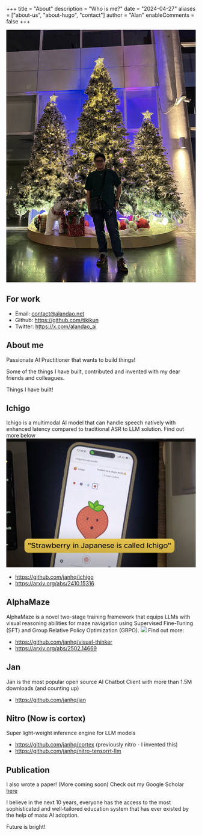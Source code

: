 +++
title = "About"
description = "Who is me?"
date = "2024-04-27"
aliases = ["about-us", "about-hugo", "contact"]
author = "Alan"
enableComments = false
+++

![avatar](images/avatar.jpg)

## For work
- Email: contact@alandao.net
- Github: https://github.com/tikikun
- Twitter: https://x.com/alandao_ai

## About me

Passionate AI Practitioner that wants to build things!

Some of the things I have built, contributed and invented with my dear friends and colleagues.

Things I have built!

## Ichigo
Ichigo is a multimodal AI model that can handle speech natively with enhanced latency compared to traditional ASR to LLM solution. Find out more below
![](./images/ichigo_strawberry.png)
* https://github.com/janhq/ichigo
* https://arxiv.org/abs/2410.15316

## AlphaMaze
AlphaMaze is a novel two-stage training framework that equips LLMs with visual reasoning abilities for maze navigation using Supervised Fine-Tuning (SFT) and Group Relative Policy Optimization (GRPO).
![](./images/alphamaze.gif)
Find out more:
* https://github.com/janhq/visual-thinker
* https://arxiv.org/abs/2502.14669

## Jan
Jan is the most popular open source AI Chatbot Client with more than 1.5M downloads (and counting up)
* https://github.com/janhq/jan

## Nitro (Now is cortex)
Super light-weight inference engine for LLM models
* https://github.com/janhq/cortex (previously nitro - I invented this)
* https://github.com/janhq/nitro-tensorrt-llm

## Publication
I also wrote a paper! (More coming soon) Check out my Google Scholar [here](https://scholar.google.com/citations?user=eGWws2UAAAAJ&hl=en)

I believe in the next 10 years, everyone has the access to the most sophisticated and well-tailored education system that has ever existed by the help of mass AI adoption.

Future is bright!
